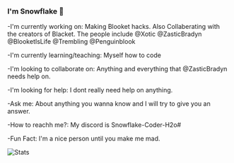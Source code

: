 ### I'm Snowflake 👋



-I'm currently working on: Making Blooket hacks. Also Collaberating with the creators of Blacket. The people include 
@Xotic @ZasticBradyn @BlooketIsLife @Trembling @Penguinblook

-I'm currently learning/teaching: Myself how to code

-I'm looking to collaborate on: Anything and everything that @ZasticBradyn needs help on. 

-I'm looking for help: I dont really need help on anything. 

-Ask me: About anything you wanna know and I will try to give you an answer. 

-How to reachh me?: My discord is Snowflake-Coder-H2o#

-Fun Fact: I'm a nice person until you make me mad. 

![Stats](https://github-readme-stats.vercel.app/api?username=Snowflake-Coder-H2o&count_private=true&show_icons=true&theme=dark)
